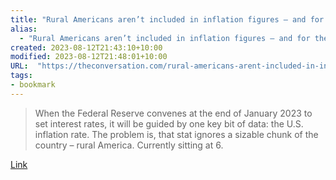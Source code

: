 ```yaml
---
title: "Rural Americans aren’t included in inflation figures – and for them, the cost of living may be rising faster"
alias:
  - "Rural Americans aren’t included in inflation figures – and for them, the cost of living may be rising faster"
created: 2023-08-12T21:43:10+10:00
modified: 2023-08-12T21:48:01+10:00
URL:  "https://theconversation.com/rural-americans-arent-included-in-inflation-figures-and-for-them-the-cost-of-living-may-be-rising-faster-197781"
tags:
- bookmark
---
```


> When the Federal Reserve convenes at the end of January 2023 to set interest rates, it will be guided by one key bit of data: the U.S. inflation rate. The problem is, that stat ignores a sizable chunk of the country – rural America. Currently sitting at 6.

[Link](https://theconversation.com/rural-americans-arent-included-in-inflation-figures-and-for-them-the-cost-of-living-may-be-rising-faster-197781)